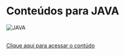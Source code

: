 # Conteúdos para JAVA

![JAVA](https://midias.inforchannel.com.br/wp-content/uploads/2021/03/e2d2f80e-java-logo-1-1024x573.png)

<br>[Clique aqui para acessar o contúdo](https://miro.com/welcomeonboard/YjcwdFZkQ1JGZVk5ODc4TTJzZDRHM1RFWXVHQkRkdFZCWG1PYUM2dHhZNEZIOUZCb2hHeG4xb2xmbms5d3YyRXlMN3JWL20wU3dhNktxQnI4MlJmSXJPdkJwR2k5VnpZMEJhWHZpeHZZb1lzc0o1dlczbVE5eTJLSFh2VStROWV0R2lncW1vRmFBVnlLcVJzTmdFdlNRPT0hdjE=?share_link_id=959504880622)
